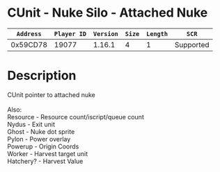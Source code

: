 # CUnit - Nuke Silo - Attached Nuke

| `Address` | `Player ID` | `Version` | `Size` | `Length` | `SCR` |
| ---------- | ----------- | --------- | ------ | -------- | ---- |
| 0x59CD78 | 19077 | 1.16.1 | 4 | 1 | Supported |

# Description

CUnit pointer to attached nuke<br><br>Also:<br>Resource - Resource count/iscript/queue count<br>Nydus - Exit unit<br>Ghost - Nuke dot sprite<br>Pylon - Power overlay<br>Powerup - Origin Coords<br>Worker - Harvest target unit<br>Hatchery? - Harvest Value